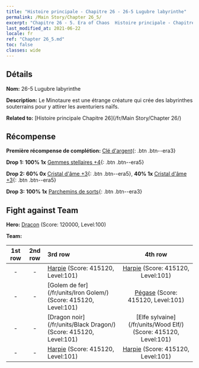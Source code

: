 ```yaml
---
title: "Histoire principale - Chapitre 26 - 26-5 Lugubre labyrinthe"
permalink: /Main Story/Chapter 26_5/
excerpt: "Chapitre 26 - 5. Era of Chaos  Histoire principale - Chapitre 26_5. 26-5 Lugubre labyrinthe"
last_modified_at: 2021-06-22
locale: fr
ref: "Chapter 26_5.md"
toc: false
classes: wide
---
```


## Détails

 **Nom:** 26-5 Lugubre labyrinthe

 **Description:** Le Minotaure est une étrange créature qui crée des labyrinthes souterrains pour y attirer les aventuriers naïfs.

 **Related to:** [Histoire principale Chapitre 26](/fr/Main Story/Chapter 26/)

## Récompense

 **Première récompense de complétion:** [Clé d'argent](/ItemsFR/con_693/){: .btn .btn--era3}

 **Drop 1:** **100% 1x** [Gemmes stellaires +4](/ItemsFR/mat_93/){: .btn .btn--era5}

 **Drop 2:** **60% 0x** [Cristal d'âme +3](/ItemsFR/mat_87/){: .btn .btn--era5}, **40% 1x** [Cristal d'âme +3](/ItemsFR/mat_87/){: .btn .btn--era5}

 **Drop 3:** **100% 1x** [Parchemins de sorts](/ItemsFR/con_694/){: .btn .btn--era3}


## Fight against Team
 **Hero:** [Dracon](/fr/heroes/Dracon/) (Score: 120000, Level:100)

 **Team:**


  | 1st row | 2nd row | 3rd row | 4th row |
  |:----:|:----:|:----|:----:|
  | - | - | [Harpie](/fr/units/Harpy/) (Score: 415120, Level:101)  | [Harpie](/fr/units/Harpy/) (Score: 415120, Level:101)  |
  | - | - | [Golem de fer](/fr/units/Iron Golem/) (Score: 415120, Level:101)  | [Pégase](/fr/units/Pegasus/) (Score: 415120, Level:101)  |
  | - | - | [Dragon noir](/fr/units/Black Dragon/) (Score: 415120, Level:101)  | [Elfe sylvaine](/fr/units/Wood Elf/) (Score: 415120, Level:101)  |
  | - | - | [Harpie](/fr/units/Harpy/) (Score: 415120, Level:101)  | [Harpie](/fr/units/Harpy/) (Score: 415120, Level:101)  |


